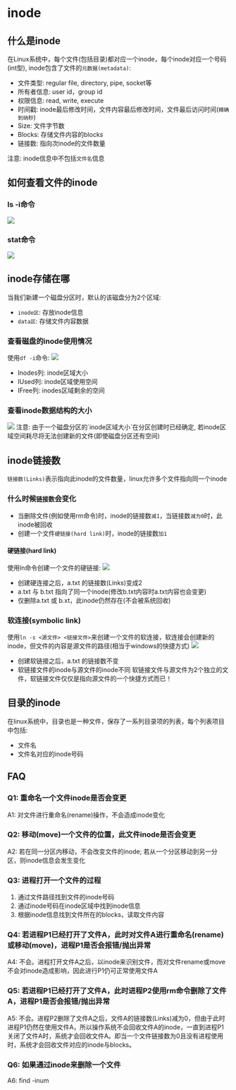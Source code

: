 # inode

## 什么是inode

在Linux系统中，每个文件(包括目录)都对应一个inode，每个inode对应一个号码(int型), inode包含了文件的`元数据(metadata)`:
* 文件类型:  regular file, directory, pipe, socket等
* 所有者信息: user id，group id
* 权限信息: read, write, execute
* 时间戳: inode最后修改时间，文件内容最后修改时间，文件最后访问时间(`精确到纳秒`)
* Size: 文件字节数
* Blocks: 存储文件内容的blocks
* 链接数: 指向次inode的文件数量

注意: inode信息中不包括`文件名`信息

## 如何查看文件的inode

### ls -i命令
<img src="https://github.com/grearter/blog/blob/master/inode/ls.png" />

### stat命令
<img src="https://github.com/grearter/blog/blob/master/inode/stat.png" />

## inode存储在哪
当我们新建一个磁盘分区时，默认的该磁盘分为2个区域: 
* `inode区`: 存放inode信息
* `data区`: 存储文件内容数据

### 查看磁盘的inode使用情况
使用`df -i`命令:
<img src="https://github.com/grearter/blog/blob/master/inode/df.png" />
* Inodes列: inode区域大小
* IUsed列: inode区域使用空间
* IFree列: inodes区域剩余的空间

### 查看inode数据结构的大小
<img src="https://github.com/grearter/blog/blob/master/inode/inode_size.png" />
注意: 由于一个磁盘分区的`inode区域大小`在分区创建时已经确定, 若inode区域空间耗尽将无法创建新的文件(即使磁盘分区还有空间)

## inode链接数
`链接数(Links)`表示指向此inode的文件数量，linux允许多个文件指向同一个inode

### 什么时候`链接数`会变化
* 当删除文件(例如使用rm命令)时，inode的链接数`减1`，当链接数`减为0`时，此inode被回收
* 创建一个文件`硬链接(hard link)`时，inode的链接数`加1`

#### 硬链接(hard link)
使用ln命令创建一个文件的硬链接:
<img src="https://github.com/grearter/blog/blob/master/inode/hard_link.png" />

* 创建硬连接之后，a.txt 的链接数(Links)变成2
* a.txt 与 b.txt 指向了同一个inode(修改b.txt内容时a.txt内容也会变更)
* 仅删除a.txt 或 b.xt，此inode仍然存在(不会被系统回收)


### 软连接(symbolic link)
使用`ln -s <源文件> <链接文件>`来创建一个文件的软连接，软连接会创建新的inode，但文件的内容是源文件的路径(相当于windows的快捷方式)
<img src="https://github.com/grearter/blog/blob/master/inode/symbol_link.png" />
* 创建软链接之后，a.txt 的链接数不变
* 软链接文件的inode与源文件的inode不同
软链接文件与源文件为2个独立的文件，软链接文件仅仅是指向源文件的一个快捷方式而已！

## 目录的inode
在linux系统中，目录也是一种文件，保存了一系列目录项的列表，每个列表项目中包括:
* 文件名
* 文件名对应的inode号码


## FAQ
### Q1: 重命名一个文件inode是否会变更
A1: 对文件进行重命名(rename)操作，不会造成inode变化

### Q2: 移动(move)一个文件的位置，此文件inode是否会变更
A2: 若在同一分区内移动，不会改变文件的inode; 若从一个分区移动到另一分区，则inode信息会发生变化

### Q3: 进程打开一个文件的过程
1. 通过文件路径找到文件的inode号码
2. 通过inode号码在inode区域中找到inode信息
3. 根据inode信息找到文件所在的blocks，读取文件内容

### Q4: 若进程P1已经打开了文件A，此时对文件A进行重命名(rename)或移动(move)，进程P1是否会报错/抛出异常
A4: 不会。进程打开文件A之后，以inode来识别文件，而对文件rename或move不会对inode造成影响，因此进行P1仍可正常使用文件A

### Q5: 若进程P1已经打开了文件A，此时进程P2使用rm命令删除了文件A，进程P1是否会报错/抛出异常
A5: 不会。进程P2删除了文件A之后，文件A的链接数(Links)减为0，但由于此时进程P1仍然在使用文件A，所以操作系统不会回收文件A的inode，一直到进程P1关闭了文件A时，系统才会回收文件A。即当一个文件链接数为0且没有进程使用时，系统才会回收文件对应的inode与blocks。

### Q6: 如果通过inode来删除一个文件
A6: find <target path> -inum <inode num>
